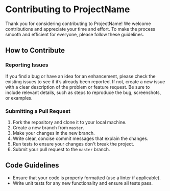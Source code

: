 # Contributing to ProjectName

Thank you for considering contributing to ProjectName! We welcome contributions and appreciate your time and effort. To make the process smooth and efficient for everyone, please follow these guidelines.

## How to Contribute

### Reporting Issues
If you find a bug or have an idea for an enhancement, please check the existing issues to see if it’s already been reported. If not, create a new issue with a clear description of the problem or feature request. Be sure to include relevant details, such as steps to reproduce the bug, screenshots, or examples.

### Submitting a Pull Request
1. Fork the repository and clone it to your local machine.
2. Create a new branch from `master`.
3. Make your changes in the new branch.
4. Write clear, concise commit messages that explain the changes.
5. Run tests to ensure your changes don't break the project.
6. Submit your pull request to the `master` branch.

## Code Guidelines
- Ensure that your code is properly formatted (use a linter if applicable).
- Write unit tests for any new functionality and ensure all tests pass.

